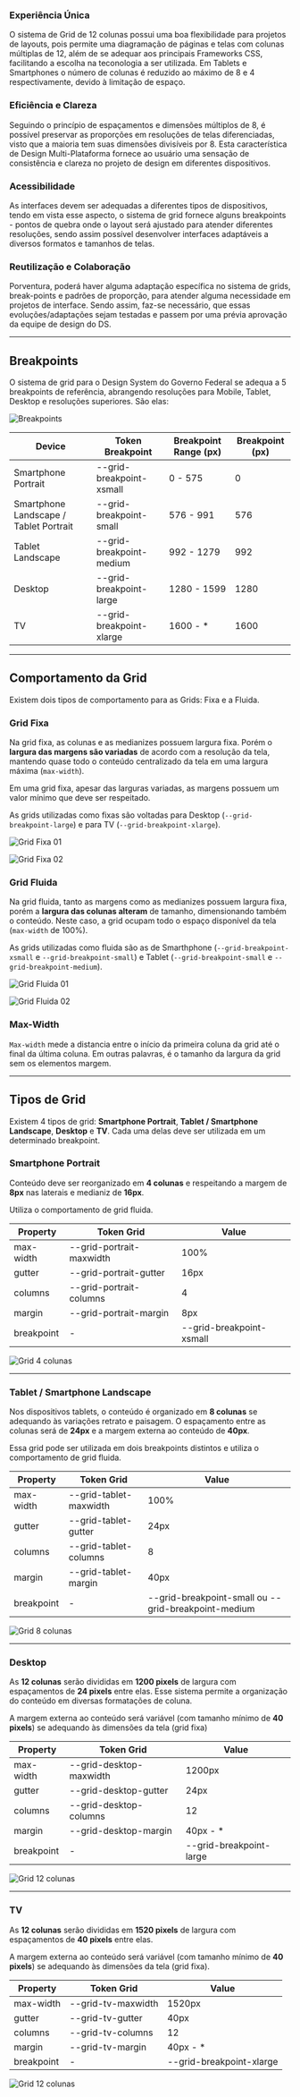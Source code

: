 [Artefato de Design]: # (grid_1.1.0.xd)

### Experiência Única
O sistema de Grid de 12 colunas possui uma boa flexibilidade para projetos de layouts, pois permite uma diagramação de páginas e telas com colunas múltiplas de 12, além de se adequar aos principais Frameworks CSS, facilitando a escolha na teconologia a ser utilizada. Em Tablets e Smartphones o número de colunas é reduzido ao máximo de 8 e 4 respectivamente, devido à limitação de espaço.


### Eficiência e Clareza
Seguindo o princípio de espaçamentos e dimensões múltiplos de 8, é possível preservar as proporções em resoluções de telas diferenciadas, visto que a maioria tem suas dimensões divisíveis por 8. Esta característica de Design Multi-Plataforma fornece ao usuário uma sensação de consistência e clareza no projeto de design em diferentes dispositivos.

### Acessibilidade
As interfaces devem ser adequadas a diferentes tipos de dispositivos, tendo em vista esse aspecto, o sistema de grid fornece alguns breakpoints - pontos de quebra onde o layout será ajustado para atender diferentes resoluções, sendo assim possível desenvolver interfaces adaptáveis a diversos formatos e tamanhos de telas.

### Reutilização e Colaboração
Porventura, poderá haver alguma adaptação específica no sistema de grids, break-points e padrões de proporção, para atender alguma necessidade em projetos de interface. Sendo assim, faz-se necessário, que essas evoluções/adaptações sejam testadas e passem por uma prévia aprovação da equipe de design do DS.

---  

## Breakpoints

O sistema de grid para o Design System do Governo Federal se adequa a 5 breakpoints de referência, abrangendo resoluções para Mobile, Tablet, Desktop  e resoluções superiores. São elas:

![Breakpoints](assets/design-system/docs/fundamentos-visuais/grid/imagens/breakpoint-statcounter.png)

|Device|Token Breakpoint|Breakpoint Range (px)|Breakpoint (px)|
|--|--|--|--|
|Smartphone Portrait|--grid-breakpoint-xsmall|0 - 575|0|
|Smartphone Landscape / Tablet Portrait|--grid-breakpoint-small|576 - 991|576|
|Tablet Landscape|--grid-breakpoint-medium|992 - 1279|992|
|Desktop|--grid-breakpoint-large|1280 - 1599|1280|
|TV|--grid-breakpoint-xlarge|1600 - *|1600|

---

## Comportamento da Grid
Existem dois tipos de comportamento para as Grids: Fixa e a Fluida.

### Grid Fixa
Na grid fixa, as colunas e as medianizes possuem largura fixa. Porém o **largura das margens são variadas** de acordo com a resolução da tela, mantendo quase todo o conteúdo centralizado da tela em uma largura máxima (`max-width`).

Em uma grid fixa, apesar das larguras variadas, as margens possuem um valor mínimo que deve ser respeitado. 

As grids utilizadas como fixas são voltadas para Desktop (`--grid-breakpoint-large`) e para TV (`--grid-breakpoint-xlarge`).

![Grid Fixa 01](assets/design-system/docs/fundamentos-visuais/grid/imagens/behavior-fixa01.png)

![Grid Fixa 02](assets/design-system/docs/fundamentos-visuais/grid/imagens/behavior-fixa02.png)

### Grid Fluida
Na grid fluida, tanto as margens como as medianizes possuem largura fixa, porém a **largura das colunas alteram** de tamanho, dimensionando também o conteúdo. Neste caso, a grid ocupam todo o espaço disponível da tela (`max-width` de 100%).

As grids utilizadas como fluida são as de Smarthphone (`--grid-breakpoint-xsmall` e `--grid-breakpoint-small`) e Tablet (`--grid-breakpoint-small` e `--grid-breakpoint-medium`).

![Grid Fluida 01](assets/design-system/docs/fundamentos-visuais/grid/imagens/behavior-fluida01.png)

![Grid Fluida 02](assets/design-system/docs/fundamentos-visuais/grid/imagens/behavior-fluida02.png)

### Max-Width
`Max-width` mede a distancia entre o início da primeira coluna da grid até o final da última coluna. Em outras palavras, é o tamanho da largura da grid sem os elementos margem.

---

## Tipos de Grid
Existem 4 tipos de grid: **Smartphone Portrait**, **Tablet / Smartphone Landscape**, **Desktop** e **TV**. Cada uma delas deve ser utilizada em um determinado breakpoint.

### Smartphone Portrait
Conteúdo deve ser reorganizado em **4 colunas** e respeitando a margem de **8px** nas laterais e medianiz de **16px**.

Utiliza o comportamento de grid fluida.

|Property|Token Grid|Value|
|--|--|--|
|max-width|--grid-portrait-maxwidth|100%|
|gutter|--grid-portrait-gutter|16px|
|columns|--grid-portrait-columns|4|
|margin|--grid-portrait-margin|8px|
|breakpoint|-|--grid-breakpoint-xsmall|

![Grid 4 colunas](assets/design-system/docs/fundamentos-visuais/grid/imagens/grid-04colunas.png)

---

### Tablet / Smartphone Landscape
Nos dispositivos tablets, o conteúdo é organizado em **8 colunas** se adequando às variações retrato e paisagem. O espaçamento entre as colunas será de **24px** e a margem externa ao conteúdo de **40px**.

Essa grid pode ser utilizada em dois breakpoints distintos e utiliza o comportamento de grid fluida.

|Property|Token Grid|Value|
|--|--|--|
|max-width|--grid-tablet-maxwidth|100%|
|gutter|--grid-tablet-gutter|24px|
|columns|--grid-tablet-columns|8|
|margin|--grid-tablet-margin|40px|
|breakpoint|-|--grid-breakpoint-small ou --grid-breakpoint-medium|

![Grid 8 colunas](assets/design-system/docs/fundamentos-visuais/grid/imagens/grid-08colunas.png)

---

### Desktop
As **12 colunas** serão divididas em **1200 pixels** de largura com espaçamentos de **24 pixels** entre elas. Esse sistema permite a organização do conteúdo em diversas formatações de coluna.

A margem externa ao conteúdo será variável (com tamanho mínimo de **40 pixels**) se adequando às dimensões da tela (grid fixa)

|Property|Token Grid|Value|
|--|--|--|
|max-width|--grid-desktop-maxwidth|1200px|
|gutter|--grid-desktop-gutter|24px|
|columns|--grid-desktop-columns|12|
|margin|--grid-desktop-margin|40px - *|
|breakpoint|-|--grid-breakpoint-large|

![Grid 12 colunas](assets/design-system/docs/fundamentos-visuais/grid/imagens/grid-12colunas.png)

---

### TV
As **12 colunas** serão divididas em **1520 pixels** de largura com espaçamentos de **40 pixels** entre elas. 

A margem externa ao conteúdo será variável (com tamanho mínimo de **40 pixels**) se adequando às dimensões da tela (grid fixa).

|Property|Token Grid|Value|
|--|--|--|
|max-width|--grid-tv-maxwidth|1520px|
|gutter|--grid-tv-gutter|40px|
|columns|--grid-tv-columns|12|
|margin|--grid-tv-margin|40px - *|
|breakpoint|-|--grid-breakpoint-xlarge|

![Grid 12 colunas](assets/design-system/docs/fundamentos-visuais/grid/imagens/grid-12colunas.png)

